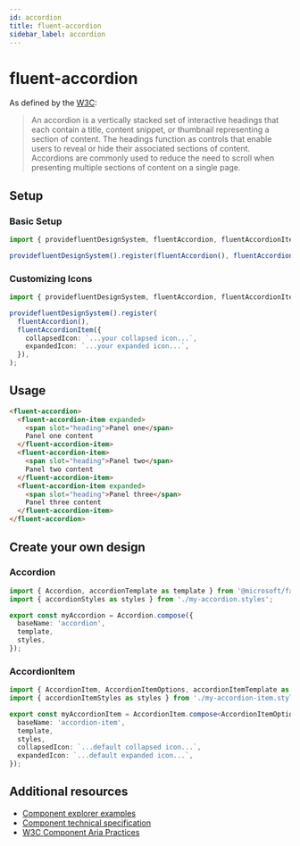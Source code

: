 ```yaml
---
id: accordion
title: fluent-accordion
sidebar_label: accordion
---
```


# fluent-accordion

As defined by the [W3C](https://w3c.github.io/aria-practices/#accordion):

> An accordion is a vertically stacked set of interactive headings that each contain a title, content snippet, or thumbnail representing a section of content. The headings function as controls that enable users to reveal or hide their associated sections of content. Accordions are commonly used to reduce the need to scroll when presenting multiple sections of content on a single page.

## Setup

### Basic Setup

```ts
import { providefluentDesignSystem, fluentAccordion, fluentAccordionItem } from '@fluentui/web-components';

providefluentDesignSystem().register(fluentAccordion(), fluentAccordionItem());
```

### Customizing Icons

```ts
import { providefluentDesignSystem, fluentAccordion, fluentAccordionItem } from '@fluentui/web-components';

providefluentDesignSystem().register(
  fluentAccordion(),
  fluentAccordionItem({
    collapsedIcon: `...your collapsed icon...`,
    expandedIcon: `...your expanded icon...`,
  }),
);
```

## Usage

```html live
<fluent-accordion>
  <fluent-accordion-item expanded>
    <span slot="heading">Panel one</span>
    Panel one content
  </fluent-accordion-item>
  <fluent-accordion-item>
    <span slot="heading">Panel two</span>
    Panel two content
  </fluent-accordion-item>
  <fluent-accordion-item expanded>
    <span slot="heading">Panel three</span>
    Panel three content
  </fluent-accordion-item>
</fluent-accordion>
```

## Create your own design

### Accordion

```ts
import { Accordion, accordionTemplate as template } from '@microsoft/fast-foundation';
import { accordionStyles as styles } from './my-accordion.styles';

export const myAccordion = Accordion.compose({
  baseName: 'accordion',
  template,
  styles,
});
```

### AccordionItem

```ts
import { AccordionItem, AccordionItemOptions, accordionItemTemplate as template } from '@microsoft/fast-foundation';
import { accordionItemStyles as styles } from './my-accordion-item.styles';

export const myAccordionItem = AccordionItem.compose<AccordionItemOptions>({
  baseName: 'accordion-item',
  template,
  styles,
  collapsedIcon: `...default collapsed icon...`,
  expandedIcon: `...default expanded icon...`,
});
```

## Additional resources

- [Component explorer examples](https://explore.fast.design/components/fast-accordion)
- [Component technical specification](https://github.com/microsoft/fast/blob/master/packages/web-components/fast-foundation/src/accordion/accordion.spec.md)
- [W3C Component Aria Practices](https://w3c.github.io/aria-practices/#accordion)
